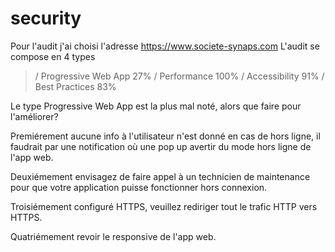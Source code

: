 # security
Pour l'audit j'ai choisi l'adresse https://www.societe-synaps.com
L'audit se compose en 4 types

> / Progressive Web App 27%
> / Performance 100%
> / Accessibility 91%
> / Best Practices 83%

Le type Progressive Web App est la plus mal noté, alors que faire pour l'améliorer?

Premiérement aucune info à l'utilisateur n'est donné en cas de hors ligne, il faudrait par une notification où une pop up avertir du mode hors ligne de l'app web.

Deuxiémement envisagez de faire appel à un technicien de maintenance pour que votre application puisse fonctionner hors connexion.

Troisiémement configuré HTTPS, veuillez rediriger tout le trafic HTTP vers HTTPS.

Quatriémement revoir le responsive de l'app web.
